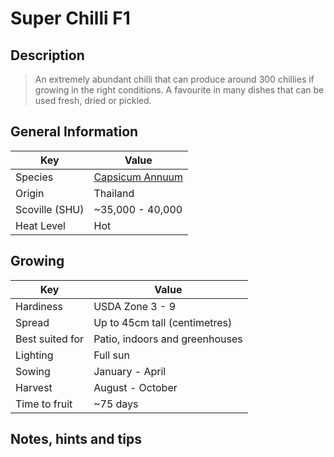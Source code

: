 # Super Chilli F1

## Description

> An extremely abundant chilli that can produce around 300 chillies if growing in the right conditions. A favourite in many dishes that can be used fresh, dried or pickled.

## General Information

Key | Value
--- | ---
Species | [Capsicum Annuum](.)
Origin | Thailand
Scoville (SHU) | ~35,000 - 40,000
Heat Level | Hot

## Growing

Key | Value
--- | -----
Hardiness | USDA Zone 3 - 9
Spread | Up to 45cm tall (centimetres)
Best suited for | Patio, indoors and greenhouses
Lighting | Full sun
Sowing | January - April
Harvest | August - October
Time to fruit | ~75 days

## Notes, hints and tips
